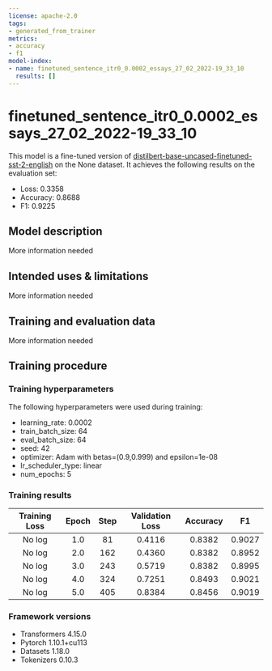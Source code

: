 ```yaml
---
license: apache-2.0
tags:
- generated_from_trainer
metrics:
- accuracy
- f1
model-index:
- name: finetuned_sentence_itr0_0.0002_essays_27_02_2022-19_33_10
  results: []
---
```


<!-- This model card has been generated automatically according to the information the Trainer had access to. You
should probably proofread and complete it, then remove this comment. -->

# finetuned_sentence_itr0_0.0002_essays_27_02_2022-19_33_10

This model is a fine-tuned version of [distilbert-base-uncased-finetuned-sst-2-english](https://huggingface.co/distilbert-base-uncased-finetuned-sst-2-english) on the None dataset.
It achieves the following results on the evaluation set:
- Loss: 0.3358
- Accuracy: 0.8688
- F1: 0.9225

## Model description

More information needed

## Intended uses & limitations

More information needed

## Training and evaluation data

More information needed

## Training procedure

### Training hyperparameters

The following hyperparameters were used during training:
- learning_rate: 0.0002
- train_batch_size: 64
- eval_batch_size: 64
- seed: 42
- optimizer: Adam with betas=(0.9,0.999) and epsilon=1e-08
- lr_scheduler_type: linear
- num_epochs: 5

### Training results

| Training Loss | Epoch | Step | Validation Loss | Accuracy | F1     |
|:-------------:|:-----:|:----:|:---------------:|:--------:|:------:|
| No log        | 1.0   | 81   | 0.4116          | 0.8382   | 0.9027 |
| No log        | 2.0   | 162  | 0.4360          | 0.8382   | 0.8952 |
| No log        | 3.0   | 243  | 0.5719          | 0.8382   | 0.8995 |
| No log        | 4.0   | 324  | 0.7251          | 0.8493   | 0.9021 |
| No log        | 5.0   | 405  | 0.8384          | 0.8456   | 0.9019 |


### Framework versions

- Transformers 4.15.0
- Pytorch 1.10.1+cu113
- Datasets 1.18.0
- Tokenizers 0.10.3
